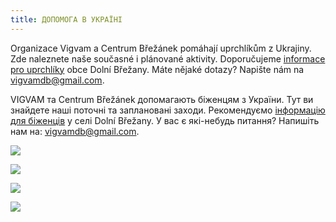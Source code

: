 ```yaml
---
title: ДОПОМОГА В УКРАЇНІ
---
```

Organizace Vigvam a Centrum Břežánek pomáhají uprchlíkům z Ukrajiny.
Zde naleznete naše současné i plánované aktivity.
Doporučujeme [informace pro uprchlíky](https://dolnibrezany.cz/pomoc%2Dukrajine/d-19172) obce Dolní Břežany.
Máte nějaké dotazy? Napište nám na [vigvamdb@gmail.com](mailto:vigvamdb@gmail.com).

VIGVAM та Centrum Břežánek допомагають біженцям з України.
Тут ви знайдете наші поточні та заплановані заходи.
Рекомендуємо [інформацію для біженців](https://dolnibrezany.cz/pomoc%2Dukrajine/d-19172) у селі Dolní Břežany.
У вас є які-небудь питання? Напишіть нам на: [vigvamdb@gmail.com](mailto:vigvamdb@gmail.com).

![](/images/uploads/banery_ukrajina-2-.jpg)

![](/images/uploads/banery_ukrajina-7-.jpg)

![](/images/uploads/banery_ukrajina.jpg)

![](/images/uploads/banery_ukrajina-1-.jpg)